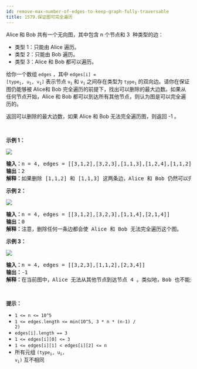 ```yaml
---
id: remove-max-number-of-edges-to-keep-graph-fully-traversable
title: 1579.保证图可完全遍历
---
```

Alice 和 Bob 共有一个无向图，其中包含 n 个节点和 3  种类型的边：


- 类型 1：只能由 Alice 遍历。
- 类型 2：只能由 Bob 遍历。
- 类型 3：Alice 和 Bob 都可以遍历。

给你一个数组 <code>edges</code> ，其中 <code>edges[i] = [type<sub>i</sub>, u<sub>i</sub>, v<sub>i</sub>]</code> 表示节点 <code>u<sub>i</sub></code> 和 <code>v<sub>i</sub></code> 之间存在类型为 <code>type<sub>i</sub></code> 的双向边。请你在保证图仍能够被 Alice和 Bob 完全遍历的前提下，找出可以删除的最大边数。如果从任何节点开始，Alice 和 Bob 都可以到达所有其他节点，则认为图是可以完全遍历的。

返回可以删除的最大边数，如果 Alice 和 Bob 无法完全遍历图，则返回 -1 。

 

**示例 1：**

**![](https://assets.leetcode-cn.com/aliyun-lc-upload/uploads/2020/09/06/5510ex1.png)**


<pre><strong>输入：</strong>n = 4, edges = [[3,1,2],[3,2,3],[1,1,3],[1,2,4],[1,1,2],[2,3,4]]<br/><strong>输出：</strong>2<br/><strong>解释：</strong>如果删除<strong> </strong>[1,1,2] 和 [1,1,3] 这两条边，Alice 和 Bob 仍然可以完全遍历这个图。再删除任何其他的边都无法保证图可以完全遍历。所以可以删除的最大边数是 2 。<br/></pre>

**示例 2：**

**![](https://assets.leetcode-cn.com/aliyun-lc-upload/uploads/2020/09/06/5510ex2.png)**


<pre><strong>输入：</strong>n = 4, edges = [[3,1,2],[3,2,3],[1,1,4],[2,1,4]]<br/><strong>输出：</strong>0<br/><strong>解释：</strong>注意，删除任何一条边都会使 Alice 和 Bob 无法完全遍历这个图。<br/></pre>

**示例 3：**

**![](https://assets.leetcode-cn.com/aliyun-lc-upload/uploads/2020/09/06/5510ex3.png)**


<pre><strong>输入：</strong>n = 4, edges = [[3,2,3],[1,1,2],[2,3,4]]<br/><strong>输出：</strong>-1<br/><strong>解释：</strong>在当前图中，Alice 无法从其他节点到达节点 4 。类似地，Bob 也不能达到节点 1 。因此，图无法完全遍历。</pre>

 

**提示：**


- <code>1 &lt;= n &lt;= 10^5</code>
- <code>1 &lt;= edges.length &lt;= min(10^5, 3 * n * (n-1) / 2)</code>
- <code>edges[i].length == 3</code>
- <code>1 &lt;= edges[i][0] &lt;= 3</code>
- <code>1 &lt;= edges[i][1] &lt; edges[i][2] &lt;= n</code>
- 所有元组 <code>(type<sub>i</sub>, u<sub>i</sub>, v<sub>i</sub>)</code> 互不相同
